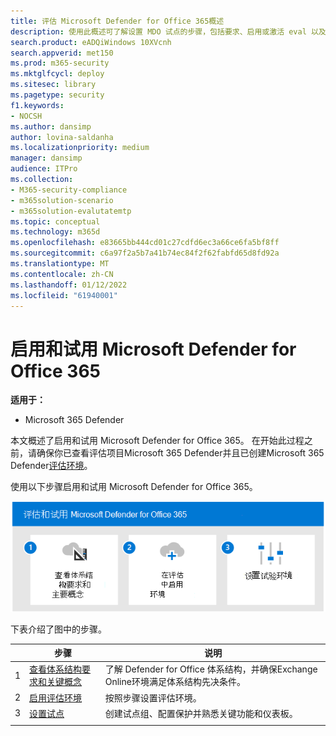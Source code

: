 ```yaml
---
title: 评估 Microsoft Defender for Office 365概述
description: 使用此概述可了解设置 MDO 试点的步骤，包括要求、启用或激活 eval 以及设置试点。
search.product: eADQiWindows 10XVcnh
search.appverid: met150
ms.prod: m365-security
ms.mktglfcycl: deploy
ms.sitesec: library
ms.pagetype: security
f1.keywords:
- NOCSH
ms.author: dansimp
author: lovina-saldanha
ms.localizationpriority: medium
manager: dansimp
audience: ITPro
ms.collection:
- M365-security-compliance
- m365solution-scenario
- m365solution-evalutatemtp
ms.topic: conceptual
ms.technology: m365d
ms.openlocfilehash: e83665bb444cd01c27cdfd6ec3a66ce6fa5bf8ff
ms.sourcegitcommit: c6a97f2a5b7a41b74ec84f2f62fabfd65d8fd92a
ms.translationtype: MT
ms.contentlocale: zh-CN
ms.lasthandoff: 01/12/2022
ms.locfileid: "61940001"
---
```

# <a name="enable-and-pilot-microsoft-defender-for-office-365"></a>启用和试用 Microsoft Defender for Office 365

**适用于：**
- Microsoft 365 Defender

本文概述了启用和试用 Microsoft Defender for Office 365。 在开始此过程之前，请确保你已查看评估项目Microsoft 365 Defender并且已创建Microsoft 365 Defender[评估环境](eval-create-eval-environment.md)。 [](eval-overview.md) 
<br>

使用以下步骤启用和试用 Microsoft Defender for Office 365。

![将 Microsoft Defender for Office添加到 Defender 评估环境的步骤。](../../media/defender/m365-defender-office-eval-steps.png)

下表介绍了图中的步骤。

| |步骤  |说明  |
|---------|---------|---------|
|1|[查看体系结构要求和关键概念](eval-defender-office-365-architecture.md)    | 了解 Defender for Office 体系结构，并确保Exchange Online环境满足体系结构先决条件。       |
|2|[启用评估环境](eval-defender-office-365-enable-eval.md)     |   按照步骤设置评估环境。      |
|3|[设置试点 ](eval-defender-office-365-pilot.md)    |    创建试点组、配置保护并熟悉关键功能和仪表板。     |
||||

